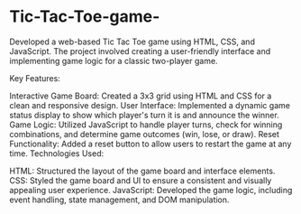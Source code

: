 # Tic-Tac-Toe-game-


Developed a web-based Tic Tac Toe game using HTML, CSS, and JavaScript. The project involved creating a user-friendly interface and implementing game logic for a classic two-player game.

Key Features:

Interactive Game Board: Created a 3x3 grid using HTML and CSS for a clean and responsive design.
User Interface: Implemented a dynamic game status display to show which player's turn it is and announce the winner.
Game Logic: Utilized JavaScript to handle player turns, check for winning combinations, and determine game outcomes (win, lose, or draw).
Reset Functionality: Added a reset button to allow users to restart the game at any time.
Technologies Used:

HTML: Structured the layout of the game board and interface elements.
CSS: Styled the game board and UI to ensure a consistent and visually appealing user experience.
JavaScript: Developed the game logic, including event handling, state management, and DOM manipulation.
